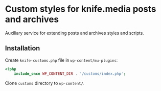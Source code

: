 # Custom styles for knife.media posts and archives

Auxiliary service for extending posts and archives styles and scripts.

## Installation

Create `knife-customs.php` file in `wp-content/mu-plugins`:
```php
<?php
    include_once WP_CONTENT_DIR . '/customs/index.php';
```
Clone `customs` directory to `wp-content/`.
